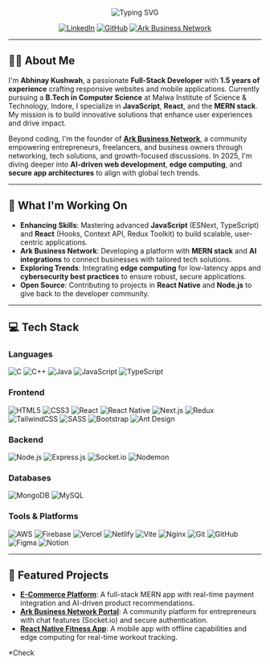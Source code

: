 <p align="center">
  <img src="https://readme-typing-svg.herokuapp.com?font=Fira+Code&size=24&duration=3000&pause=1000&color=61DAFB&center=true&vCenter=true&width=500&lines=Hello,+I'm+Abhinay!;Full-Stack+Developer;React+%26+MERN+Stack+Enthusiast;Building+Ark+Business+Network" alt="Typing SVG" />
</p>

<p align="center">
  <a href="https://linkedin.com/in/abhinay-kushwah"><img src="https://img.shields.io/badge/LinkedIn-0077B5?style=for-the-badge&logo=linkedin&logoColor=white" alt="LinkedIn"></a>
  <a href="https://github.com/your-github-username"><img src="https://img.shields.io/badge/GitHub-181717?style=for-the-badge&logo=github&logoColor=white" alt="GitHub"></a>
  <a href="https://arkbusinessnetwork.com"><img src="https://img.shields.io/badge/Ark%20Business%20Network-FF9900?style=for-the-badge&logo=network&logoColor=white" alt="Ark Business Network"></a>
</p>

---

## 👨‍💻 About Me

I'm **Abhinay Kushwah**, a passionate **Full-Stack Developer** with **1.5 years of experience** crafting responsive websites and mobile applications. Currently pursuing a **B.Tech in Computer Science** at Malwa Institute of Science & Technology, Indore, I specialize in **JavaScript**, **React**, and the **MERN stack**. My mission is to build innovative solutions that enhance user experiences and drive impact.

Beyond coding, I'm the founder of **[Ark Business Network](https://arkbusinessnetwork.com)**, a community empowering entrepreneurs, freelancers, and business owners through networking, tech solutions, and growth-focused discussions. In 2025, I'm diving deeper into **AI-driven web development**, **edge computing**, and **secure app architectures** to align with global tech trends.

---

## 🚀 What I'm Working On

- **Enhancing Skills**: Mastering advanced **JavaScript** (ESNext, TypeScript) and **React** (Hooks, Context API, Redux Toolkit) to build scalable, user-centric applications.
- **Ark Business Network**: Developing a platform with **MERN stack** and **AI integrations** to connect businesses with tailored tech solutions.
- **Exploring Trends**: Integrating **edge computing** for low-latency apps and **cybersecurity best practices** to ensure robust, secure applications.
- **Open Source**: Contributing to projects in **React Native** and **Node.js** to give back to the developer community.

---

## 💻 Tech Stack

### Languages
![C](https://img.shields.io/badge/c-%2300599C.svg?style=flat-square&logo=c&logoColor=white) ![C++](https://img.shields.io/badge/c++-%2300599C.svg?style=flat-square&logo=c%2B%2B&logoColor=white) ![Java](https://img.shields.io/badge/java-%23ED8B00.svg?style=flat-square&logo=openjdk&logoColor=white) ![JavaScript](https://img.shields.io/badge/javascript-%23323330.svg?style=flat-square&logo=javascript&logoColor=%23F7DF1E) ![TypeScript](https://img.shields.io/badge/typescript-%23007ACC.svg?style=flat-square&logo=typescript&logoColor=white)

### Frontend
![HTML5](https://img.shields.io/badge/html5-%23E34F26.svg?style=flat-square&logo=html5&logoColor=white) ![CSS3](https://img.shields.io/badge/css3-%231572B6.svg?style=flat-square&logo=css3&logoColor=white) ![React](https://img.shields.io/badge/react-%2320232a.svg?style=flat-square&logo=react&logoColor=%2361DAFB) ![React Native](https://img.shields.io/badge/react_native-%2320232a.svg?style=flat-square&logo=react&logoColor=%2361DAFB) ![Next.js](https://img.shields.io/badge/Next.js-black?style=flat-square&logo=next.js&logoColor=white) ![Redux](https://img.shields.io/badge/redux-%23593d88.svg?style=flat-square&logo=redux&logoColor=white) ![TailwindCSS](https://img.shields.io/badge/tailwindcss-%2338B2AC.svg?style=flat-square&logo=tailwind-css&logoColor=white) ![SASS](https://img.shields.io/badge/SASS-hotpink.svg?style=flat-square&logo=SASS&logoColor=white) ![Bootstrap](https://img.shields.io/badge/bootstrap-%238511FA.svg?style=flat-square&logo=bootstrap&logoColor=white) ![Ant Design](https://img.shields.io/badge/AntDesign-%230170FE?style=flat-square&logo=ant-design&logoColor=white)

### Backend
![Node.js](https://img.shields.io/badge/node.js-6DA55F?style=flat-square&logo=node.js&logoColor=white) ![Express.js](https://img.shields.io/badge/express.js-%23404d59.svg?style=flat-square&logo=express&logoColor=%2361DAFB) ![Socket.io](https://img.shields.io/badge/Socket.io-black?style=flat-square&logo=socket.io&badgeColor=010101) ![Nodemon](https://img.shields.io/badge/NODEMON-%23323330.svg?style=flat-square&logo=nodemon&logoColor=%BBDEAD)

### Databases
![MongoDB](https://img.shields.io/badge/MongoDB-%234ea94b.svg?style=flat-square&logo=mongodb&logoColor=white) ![MySQL](https://img.shields.io/badge/mysql-4479A1.svg?style=flat-square&logo=mysql&logoColor=white)

### Tools & Platforms
![AWS](https://img.shields.io/badge/AWS-%23FF9900.svg?style=flat-square&logo=amazon-aws&logoColor=white) ![Firebase](https://img.shields.io/badge/firebase-%23039BE5.svg?style=flat-square&logo=firebase) ![Vercel](https://img.shields.io/badge/vercel-%23000000.svg?style=flat-square&logo=vercel&logoColor=white) ![Netlify](https://img.shields.io/badge/netlify-%23000000.svg?style=flat-square&logo=netlify&logoColor=#00C7B7) ![Vite](https://img.shields.io/badge/vite-%23646CFF.svg?style=flat-square&logo=vite&logoColor=white) ![Nginx](https://img.shields.io/badge/nginx-%23009639.svg?style=flat-square&logo=nginx&logoColor=white) ![Git](https://img.shields.io/badge/git-%23F05033.svg?style=flat-square&logo=git&logoColor=white) ![GitHub](https://img.shields.io/badge/github-%23121011.svg?style=flat-square&logo=github&logoColor=white) ![Figma](https://img.shields.io/badge/figma-%23F24E1E.svg?style=flat-square&logo=figma&logoColor=white) ![Notion](https://img.shields.io/badge/Notion-%23000000.svg?style=flat-square&logo=notion&logoColor=white)

---

## 🌟 Featured Projects

- **[E-Commerce Platform](https://github.com/your-github-username/ecommerce)**: A full-stack MERN app with real-time payment integration and AI-driven product recommendations.
- **[Ark Business Network Portal](https://github.com/your-github-username/ark-portal)**: A community platform for entrepreneurs with chat features (Socket.io) and secure authentication.
- **[React Native Fitness App](https://github.com/your-github-username/fitness-app)**: A mobile app with offline capabilities and edge computing for real-time workout tracking.

*Check
